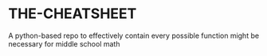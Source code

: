 # THE-CHEATSHEET
A python-based repo to effectively contain every possible function might be necessary for middle school math
